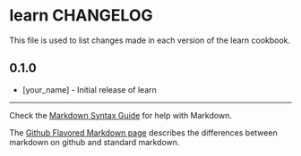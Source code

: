 learn CHANGELOG
===============

This file is used to list changes made in each version of the learn cookbook.

0.1.0
-----
- [your_name] - Initial release of learn

- - -
Check the [Markdown Syntax Guide](http://daringfireball.net/projects/markdown/syntax) for help with Markdown.

The [Github Flavored Markdown page](http://github.github.com/github-flavored-markdown/) describes the differences between markdown on github and standard markdown.
